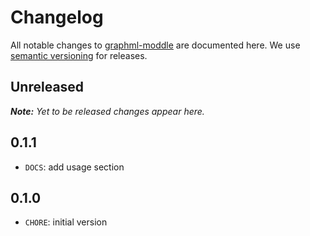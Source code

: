 # Changelog

All notable changes to [graphml-moddle](https://github.com/bpmn-io/graphml-moddle) are documented here. We use [semantic versioning](http://semver.org/) for releases.

## Unreleased

___Note:__ Yet to be released changes appear here._

## 0.1.1

* `DOCS`: add usage section

## 0.1.0

* `CHORE`: initial version